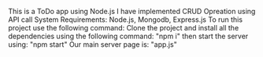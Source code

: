 This is a ToDo app using Node.js
I have implemented CRUD Opreation using API call
System Requirements: 
    Node.js,
    Mongodb,
    Express.js
To run this project use the following command:
Clone the project and install all the dependencies using the following command:
    "npm i"
then start the server using:
    "npm start"
Our main server page is: "app.js"
